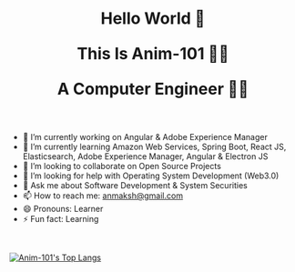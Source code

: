 <h1 align="center">

Hello World 👋

This Is Anim-101 :astronaut:
  
A Computer Engineer  :technologist:

</h1>

<br>

- 🔭 I’m currently working on Angular & Adobe Experience Manager
- 🌱 I’m currently learning Amazon Web Services, Spring Boot, React JS, Elasticsearch, Adobe Experience Manager, Angular & Electron JS
- 👯 I’m looking to collaborate on Open Source Projects
- 🤔 I’m looking for help with Operating System Development (Web3.0)
- 💬 Ask me about Software Development & System Securities
- 📫 How to reach me: anmaksh@gmail.com
- 😄 Pronouns: Learner
- ⚡ Fun fact: Learning

</br>

[![Anim-101's Top Langs](https://github-readme-stats.vercel.app/api/top-langs/?username=anim-101&layout=compact&langs_count=10)](https://github.com/anim-101/github-readme-stats)    
